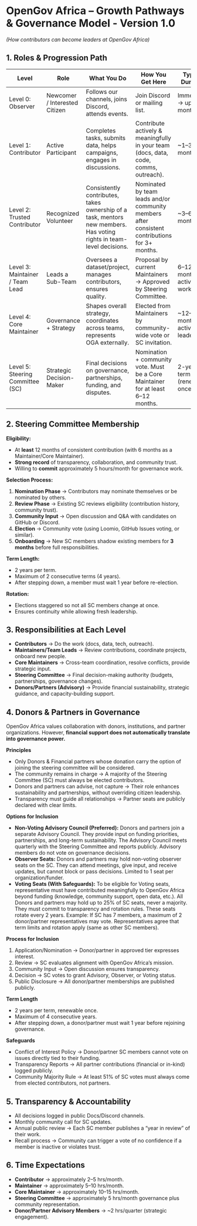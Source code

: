 # OpenGov Africa – Growth Pathways & Governance Model - Version 1.0
*(How contributors can become leaders at OpenGov Africa)*  

## 1. Roles & Progression Path  

| Level | Role | What You Do | How You Get Here | Typical Duration |
|-------|------|-------------|------------------|-----------------|
| Level 0: Observer | Newcomer / Interested Citizen | Follows our channels, joins Discord, attends events. | Join Discord or mailing list. | Immediate → up to 1 month |
| Level 1: Contributor | Active Participant | Completes tasks, submits data, helps campaigns, engages in discussions. | Contribute actively & meaningfully in your team  (docs, data, code, comms, outreach). | ~1–3 months |
| Level 2: Trusted Contributor | Recognized Volunteer | Consistently contributes, takes ownership of a task, mentors new members. Has voting rights in team-level decisions. | Nominated by team leads and/or community members after consistent contributions for 3+ months. | ~3–6 months |
| Level 3: Maintainer / Team Lead | Leads a Sub-Team | Oversees a dataset/project, manages contributors, ensures quality. | Proposal by current Maintainers → Approved by Steering Committee. | 6–12 months of active work |
| Level 4: Core Maintainer | Governance + Strategy | Shapes overall strategy, coordinates across teams, represents OGA externally. | Elected from Maintainers by community-wide vote or SC invitation. | ~12–18 months of active leadership |
| Level 5: Steering Committee (SC) | Strategic Decision-Maker | Final decisions on governance, partnerships, funding, and disputes. | Nomination + community vote. Must be a Core Maintainer for at least 6–12 months. | 2-year term (renewable once) |

## 2. Steering Committee Membership  

**Eligibility:**  
- At **least** 12 months of consistent contribution (with 6 months as a Maintainer/Core Maintainer).  
- **Strong record** of transparency, collaboration, and community trust.  
- Willing to **commit** approximately 5 hours/month for governance work.  

**Selection Process:**  
1. **Nomination Phase** → Contributors may nominate themselves or be nominated by others.  
2. **Review Phase** → Existing SC reviews eligibility (contribution history, community trust).  
3. **Community Input** → Open discussion and Q&A with candidates on GitHub or Discord.  
4. **Election** → Community vote (using Loomio, GitHub Issues voting, or similar).  
5. **Onboarding** → New SC members shadow existing members for **3 months** before full responsibilities.  

**Term Length:**  
- 2 years per term.  
- Maximum of 2 consecutive terms (4 years).  
- After stepping down, a member must wait 1 year before re-election.  

**Rotation:**  
- Elections staggered so not all SC members change at once.  
- Ensures continuity while allowing fresh leadership.  

## 3. Responsibilities at Each Level  

- **Contributors** → Do the work (docs, data, tech, outreach).  
- **Maintainers/Team Leads** → Review contributions, coordinate projects, onboard new people.  
- **Core Maintainers** → Cross-team coordination, resolve conflicts, provide strategic input.  
- **Steering Committee** → Final decision-making authority (budgets, partnerships, governance changes).
- **Donors/Partners (Advisory)** → Provide financial sustainability, strategic guidance, and capacity-building support. 

## 4. Donors & Partners in Governance  

OpenGov Africa values collaboration with donors, institutions, and partner organizations. However, **financial support does not automatically translate into governance power.**

**Principles**  
- Only Donors & Financial partners whose donation carry the option of joining the steering committee will be considered.
- The community remains in charge → A majority of the Steering Committee (SC) must always be elected contributors.  
- Donors and partners can advise, not capture → Their role enhances sustainability and partnerships, without overriding citizen leadership.  
- Transparency must guide all relationships → Partner seats are publicly declared with clear limits.  

**Options for Inclusion**  
- **Non-Voting Advisory Council (Preferred):** Donors and partners join a separate Advisory Council. They provide input on funding priorities, partnerships, and long-term sustainability. The Advisory Council meets quarterly with the Steering Committee and reports publicly. Advisory members do not vote on governance decisions.  
- **Observer Seats:** Donors and partners may hold non-voting observer seats on the SC. They can attend meetings, give input, and receive updates, but cannot block or pass decisions. Limited to 1 seat per organization/funder.  
- **Voting Seats (With Safeguards):** To be eligible for Voting seats, representative must have contributed meaningfully to OpenGov Africa beyond funding (knowledge, community support, open data, etc.). All Donors and partners may hold up to 25% of SC seats, never a majority. They must commit to transparency and rotation rules. These seats rotate every 2 years. Example: If SC has 7 members, a maximum of 2 donor/partner representatives may vote. Representatives agree that term limits and rotation apply (same as other SC members).

**Process for Inclusion**  
1. Application/Nomination → Donor/partner in approved tier expresses interest.  
2. Review → SC evaluates alignment with OpenGov Africa’s mission.  
3. Community Input → Open discussion ensures transparency.  
4. Decision → SC votes to grant Advisory, Observer, or Voting status.  
5. Public Disclosure → All donor/partner memberships are published publicly.  

**Term Length**  
- 2 years per term, renewable once.  
- Maximum of 4 consecutive years.  
- After stepping down, a donor/partner must wait 1 year before rejoining governance.  

**Safeguards**  
- Conflict of Interest Policy → Donor/partner SC members cannot vote on issues directly tied to their funding.  
- Transparency Reports → All partner contributions (financial or in-kind) logged publicly.  
- Community Majority Rule → At least 51% of SC votes must always come from elected contributors, not partners.

## 5. Transparency & Accountability  

- All decisions logged in public Docs/Discord channels.  
- Monthly community call for SC updates.  
- Annual public review → Each SC member publishes a “year in review” of their work.  
- Recall process → Community can trigger a vote of no confidence if a member is inactive or violates trust.  

## 6. Time Expectations  

- **Contributor** → approximately 2–5 hrs/month.  
- **Maintainer** → approximately 5–10 hrs/month.  
- **Core Maintainer** → approximately 10–15 hrs/month.  
- **Steering Committee** → approximately 5 hrs/month governance plus community representation.
- **Donor/Partner Advisory Members** → ~2 hrs/quarter (strategic engagement).
